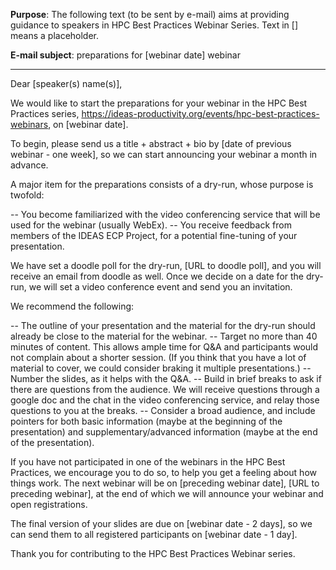 **Purpose**: The following text (to be sent by e-mail) aims at providing guidance to speakers in HPC Best Practices Webinar Series. Text in [] means a placeholder.

**E-mail subject**: preparations for [webinar date] webinar 

***

Dear [speaker(s) name(s)],

We would like to start the preparations for your webinar in the HPC Best Practices series, https://ideas-productivity.org/events/hpc-best-practices-webinars, on [webinar date].

To begin, please send us a title + abstract + bio by [date of previous webinar - one week], so we can start announcing your webinar a month in advance.

A major item for the preparations consists of a dry-run, whose purpose is twofold:

-- You become familiarized with the video conferencing service that will be used for the webinar (usually WebEx).
-- You receive feedback from members of the IDEAS ECP Project, for a potential fine-tuning of your presentation.

We have set a doodle poll for the dry-run, [URL to doodle poll], and you will receive an email from doodle as well. Once we decide on a date for the dry-run, we will set a video conference event and send you an invitation.

We recommend the following:

-- The outline of your presentation and the material for the dry-run should already be close to the material for the webinar.
-- Target no more than 40 minutes of content. This allows ample time for Q&A and participants would not complain about a shorter session. (If you think that you have a lot of material to cover, we could consider braking it multiple presentations.)
-- Number the slides, as it helps with the Q&A.
-- Build in brief breaks to ask if there are questions from the audience. We will receive questions through a google doc and the chat in the video conferencing service, and relay those questions to you at the breaks.
-- Consider a broad audience, and include pointers for both basic information (maybe at the beginning of the presentation) and supplementary/advanced information (maybe at the end of the presentation).

If you have not participated in one of the webinars in the HPC Best Practices, we encourage you to do so, to help you get a feeling about how things work. The next webinar will be on [preceding webinar date], [URL to preceding webinar], at the end of which we will announce your webinar and open registrations.

The final version of your slides are due on [webinar date - 2 days], so we can send them to all registered participants on [webinar date - 1 day].

Thank you for contributing to the HPC Best Practices Webinar series.
